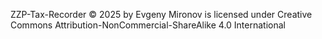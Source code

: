  ZZP-Tax-Recorder © 2025 by Evgeny Mironov is licensed under Creative Commons Attribution-NonCommercial-ShareAlike 4.0 International
